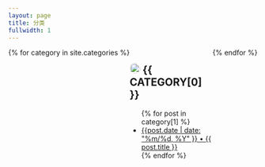 ```yaml
---
layout: page
title: 分类
fullwidth: 1
---
```


<!-- make it grouped by year! -->
<div style="display: flex;">
{% for category in site.categories %}
<div style="flex:1">
  <h2 style="text-transform: uppercase;">
    <img style="width: 1em; height: 1em;border: 1px dotted var(--text-color-1); border-radius: 50%;" src="/assets/icons/{{category[0]}}.svg" />
    <span>{{ category[0] }}</span>
  </h2>
  <ul>
    {% for post in category[1] %}
      <li><a href="{{ post.url }}">{{post.date | date: "%m/%d, %Y" }} &bull; {{ post.title }}</a></li>
    {% endfor %}
  </ul>
</div>
{% endfor %}
</div>
